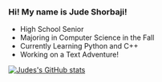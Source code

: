 ### Hi! My name is Jude Shorbaji! 
- High School Senior
- Majoring in Computer Science in the Fall
- Currently Learning Python and C++
- Working on a Text Adventure!


[![Judes's GitHub stats](https://github-readme-stats.vercel.app/api?username=Jude-Shorbaji&show_icons=true&theme=swift)](https://github.com/Jude-Shorbaji/github-readme-stats) 
